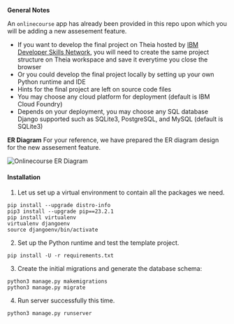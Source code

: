 
**General Notes**

An `onlinecourse` app has already been provided in this repo upon which you will be adding a new assesement feature.

- If you want to develop the final project on Theia hosted by [IBM Developer Skills Network](https://labs.cognitiveclass.ai/), you will need to create the same project structure on Theia workspace and save it everytime you close the browser
- Or you could develop the final project locally by setting up your own Python runtime and IDE
- Hints for the final project are left on source code files
- You may choose any cloud platform for deployment (default is IBM Cloud Foundry)
- Depends on your deployment, you may choose any SQL database Django supported such as SQLite3, PostgreSQL, and MySQL (default is SQLite3)

**ER Diagram**
For your reference, we have prepared the ER diagram design for the new assesement feature.

![Onlinecourse ER Diagram](https://github.com/ibm-developer-skills-network/final-cloud-app-with-database/blob/master/static/media/course_images/onlinecourse_app_er.png)

#### Installation
1. Let us set up a virtual environment to contain all the packages we need.
```
pip install --upgrade distro-info
pip3 install --upgrade pip==23.2.1
pip install virtualenv
virtualenv djangoenv
source djangoenv/bin/activate
```

2. Set up the Python runtime and test the template project.
```
pip install -U -r requirements.txt
```

3. Create the initial migrations and generate the database schema:
```
python3 manage.py makemigrations
python3 manage.py migrate
```

4. Run server successfully this time.
```
python3 manage.py runserver
```
